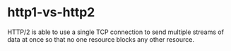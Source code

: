 # http1-vs-http2
 HTTP/2 is able to use a single TCP connection to send multiple streams of data at once so that no one resource blocks any other resource.
